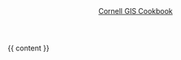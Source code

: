 <html>

<head>
  <link rel="stylesheet" href="style.css" />
  <title>Cornell GIS Cookbook: {{page.title}}</title>
</head>

<body>
<header>
  <a href="/gis-cookbook">Cornell GIS Cookbook</a>
</header> 

{{ content }}

</body>

</html>
